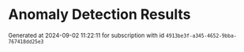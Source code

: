 # Anomaly Detection Results


<sup>Generated at 2024-09-02 11:22:11 for subscription with id `4913be3f-a345-4652-9bba-767418dd25e3`</sup>
